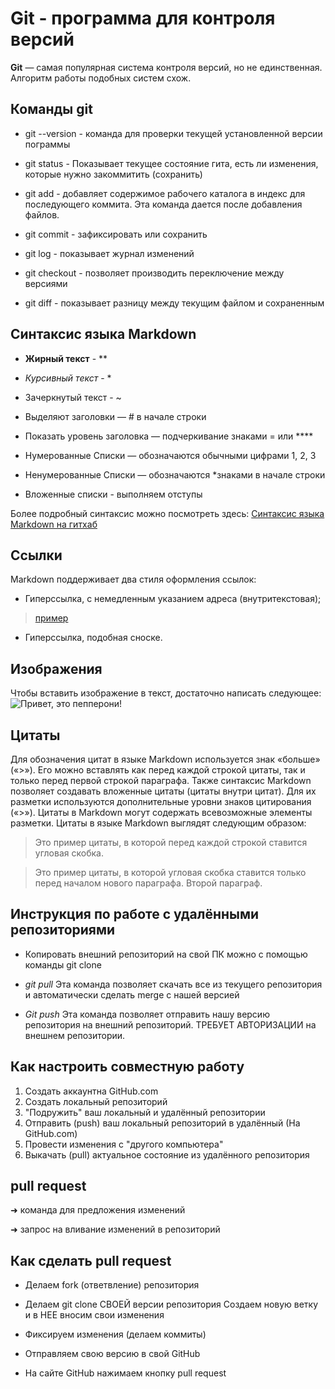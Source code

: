 # Git - программа для контроля версий # 

**Git** — самая популярная система контроля версий, но не единственная. Алгоритм работы подобных систем схож.

## Команды git

* git --version  - команда для проверки текущей установленной версии пограммы

* git status - Показывает текущее состояние гита, есть ли изменения, которые нужно закоммитить (сохранить)

* git add - добавляет содержимое рабочего каталога в индекс для последующего коммита. Эта команда дается после добавления файлов. 

* git commit - зафиксировать или сохранить

* git log - показывает журнал изменений 

* git checkout - позволяет производить переключение между версиями

* git diff - показывает разницу между текущим файлом и сохраненным 

## Синтаксис языка Markdown 
*  **Жирный текст** - **
* *Курсивный текст* - *
* Зачеркнутый текст - ~
* Выделяют заголовки — # в начале строки

* Показать уровень заголовка — подчеркивание знаками = или ****

* Нумерованные Списки — обозначаются обычными цифрами 1, 2, 3
* Ненумерованные Списки — обозначаются *знаками в начале строки
* Вложенные списки - выполняем отступы 


Более подробный синтаксис можно посмотреть здесь: 
[Синтаксис языка Markdown на гитхаб](https://gist.github.com/Jekins/2bf2d0638163f1294637)

## Ссылки

Markdown поддерживает два стиля оформления ссылок:

* Гиперссылка, с немедленным указанием адреса (внутритекстовая); 
>[пример](http://example.com/ "Необязательная подсказка")

* Гиперссылка, подобная сноске.

## Изображения 

Чтобы вставить изображение в текст, достаточно написать следующее:
![Привет, это пепперони!](IMG_9382.jpeg)

## Цитаты 

Для обозначения цитат в языке Markdown используется знак «больше» («>»). Его можно вставлять как перед каждой строкой цитаты, так и только перед первой строкой параграфа. Также синтаксис Markdown позволяет создавать вложенные цитаты (цитаты внутри цитат). Для их разметки используются дополнительные уровни знаков цитирования («>»). Цитаты в Markdown могут содержать всевозможные элементы разметки. Цитаты в языке Markdown выглядят следующим образом:

>Это пример цитаты,
>в которой перед каждой строкой
>ставится угловая скобка.

>Это пример цитаты,
в которой угловая скобка
ставится только перед началом нового параграфа.
>Второй параграф.

## Инструкция по работе с удалёнными репозиториями

* Копировать внешний репозиторий на свой ПК можно с помощью команды  git clone

*  *git pull*
Эта команда позволяет скачать все 
из текущего репозитория и автоматически сделать merge с нашей версией

* *Git push* Эта команда позволяет отправить нашу версию репозитория на внешний репозиторий. ТРЕБУЕТ АВТОРИЗАЦИИ на внешнем репозитории.

## Как настроить совместную работу

1. Создать аккаунтна GitHub.com
2. Создать локальный репозиторий
3. "Подружить" ваш локальный и удалённый репозитории
4. Отправить (push) ваш локальный репозиторий в удалённый (На GitHub.com)
5. Провести изменения с "другого компьютера"
6. Выкачать (pull) актуальное состояние из удалённого репозитория

## pull request

➜ команда для предложения изменений

➜ запрос на вливание изменений в репозиторий

## Как сделать pull request

* Делаем fork (ответвление) репозитория

* Делаем git clone СВОЕЙ версии репозитория 
Создаем новую ветку и в НЕЕ вносим свои изменения 

* Фиксируем изменения (делаем коммиты) 

* Отправляем свою версию в свой GitHub

* На сайте GitHub нажимаем кнопку pull request